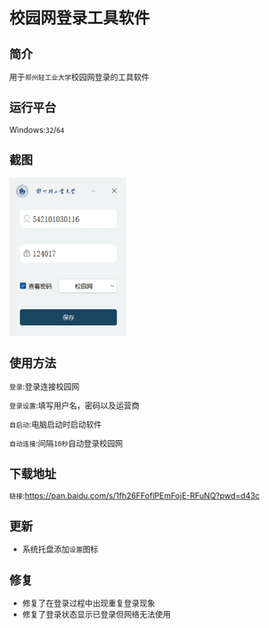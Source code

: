# 校园网登录工具软件

## 简介

用于`郑州轻工业大学`校园网登录的工具软件



##  运行平台

Windows:`32`/`64`



## 截图

<img src="https://github.com/bowjacon/zznet/blob/main/ScreenShot/ScrenShot.png" width="210px">



## 使用方法

`登录`:登录连接校园网

`登录设置`:填写用户名，密码以及运营商

`自启动`:电脑启动时启动软件

`自动连接`:间隔`10秒`自动登录校园网



## 下载地址

`链接`:https://pan.baidu.com/s/1fh26FFoflPEmFojE-RFuNQ?pwd=d43c 



## 更新

- 系统托盘添加`设置`图标

  

## 修复

- 修复了在登录过程中出现重复登录现象
- 修复了登录状态显示已登录但网络无法使用

